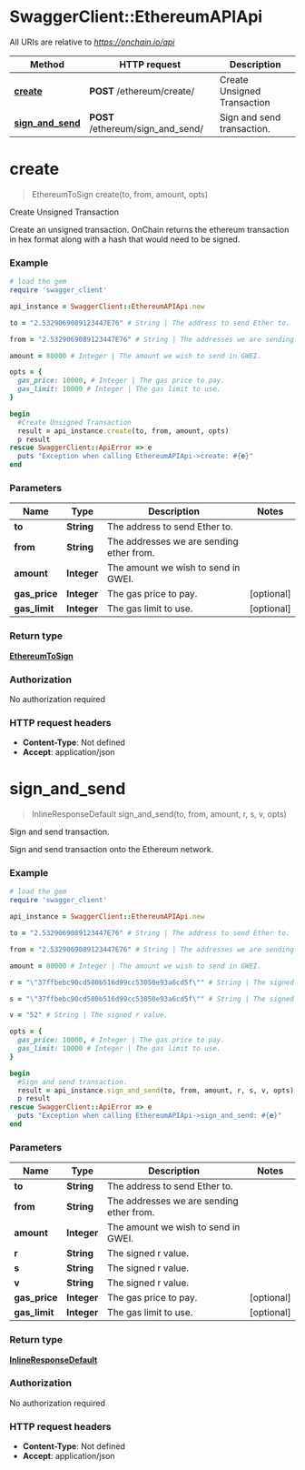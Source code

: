 # SwaggerClient::EthereumAPIApi

All URIs are relative to *https://onchain.io/api*

Method | HTTP request | Description
------------- | ------------- | -------------
[**create**](EthereumAPIApi.md#create) | **POST** /ethereum/create/ | Create Unsigned Transaction
[**sign_and_send**](EthereumAPIApi.md#sign_and_send) | **POST** /ethereum/sign_and_send/ | Sign and send transaction.


# **create**
> EthereumToSign create(to, from, amount, opts)

Create Unsigned Transaction

Create an unsigned transaction. OnChain returns the ethereum transaction in hex format along with a hash that would need to be signed.

### Example
```ruby
# load the gem
require 'swagger_client'

api_instance = SwaggerClient::EthereumAPIApi.new

to = "2.5329069089123447E76" # String | The address to send Ether to.

from = "2.5329069089123447E76" # String | The addresses we are sending ether from.

amount = 80000 # Integer | The amount we wish to send in GWEI.

opts = { 
  gas_price: 10000, # Integer | The gas price to pay.
  gas_limit: 10000 # Integer | The gas limit to use.
}

begin
  #Create Unsigned Transaction
  result = api_instance.create(to, from, amount, opts)
  p result
rescue SwaggerClient::ApiError => e
  puts "Exception when calling EthereumAPIApi->create: #{e}"
end
```

### Parameters

Name | Type | Description  | Notes
------------- | ------------- | ------------- | -------------
 **to** | **String**| The address to send Ether to. | 
 **from** | **String**| The addresses we are sending ether from. | 
 **amount** | **Integer**| The amount we wish to send in GWEI. | 
 **gas_price** | **Integer**| The gas price to pay. | [optional] 
 **gas_limit** | **Integer**| The gas limit to use. | [optional] 

### Return type

[**EthereumToSign**](EthereumToSign.md)

### Authorization

No authorization required

### HTTP request headers

 - **Content-Type**: Not defined
 - **Accept**: application/json



# **sign_and_send**
> InlineResponseDefault sign_and_send(to, from, amount, r, s, v, opts)

Sign and send transaction.

Sign and send transaction onto the Ethereum network.

### Example
```ruby
# load the gem
require 'swagger_client'

api_instance = SwaggerClient::EthereumAPIApi.new

to = "2.5329069089123447E76" # String | The address to send Ether to.

from = "2.5329069089123447E76" # String | The addresses we are sending ether from.

amount = 80000 # Integer | The amount we wish to send in GWEI.

r = "\"37ffbebc90cd580b516d99cc53050e93a6cd5f\"" # String | The signed r value.

s = "\"37ffbebc90cd580b516d99cc53050e93a6cd5f\"" # String | The signed r value.

v = "52" # String | The signed r value.

opts = { 
  gas_price: 10000, # Integer | The gas price to pay.
  gas_limit: 10000 # Integer | The gas limit to use.
}

begin
  #Sign and send transaction.
  result = api_instance.sign_and_send(to, from, amount, r, s, v, opts)
  p result
rescue SwaggerClient::ApiError => e
  puts "Exception when calling EthereumAPIApi->sign_and_send: #{e}"
end
```

### Parameters

Name | Type | Description  | Notes
------------- | ------------- | ------------- | -------------
 **to** | **String**| The address to send Ether to. | 
 **from** | **String**| The addresses we are sending ether from. | 
 **amount** | **Integer**| The amount we wish to send in GWEI. | 
 **r** | **String**| The signed r value. | 
 **s** | **String**| The signed r value. | 
 **v** | **String**| The signed r value. | 
 **gas_price** | **Integer**| The gas price to pay. | [optional] 
 **gas_limit** | **Integer**| The gas limit to use. | [optional] 

### Return type

[**InlineResponseDefault**](InlineResponseDefault.md)

### Authorization

No authorization required

### HTTP request headers

 - **Content-Type**: Not defined
 - **Accept**: application/json



